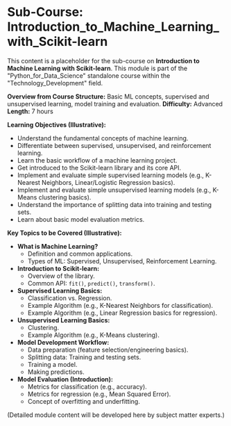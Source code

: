 
# Sub-Course: Introduction_to_Machine_Learning_with_Scikit-learn

This content is a placeholder for the sub-course on **Introduction to Machine Learning with Scikit-learn**. This module is part of the "Python_for_Data_Science" standalone course within the "Technology_Development" field.

**Overview from Course Structure:** Basic ML concepts, supervised and unsupervised learning, model training and evaluation.
**Difficulty:** Advanced
**Length:** 7 hours

**Learning Objectives (Illustrative):**
*   Understand the fundamental concepts of machine learning.
*   Differentiate between supervised, unsupervised, and reinforcement learning.
*   Learn the basic workflow of a machine learning project.
*   Get introduced to the Scikit-learn library and its core API.
*   Implement and evaluate simple supervised learning models (e.g., K-Nearest Neighbors, Linear/Logistic Regression basics).
*   Implement and evaluate simple unsupervised learning models (e.g., K-Means clustering basics).
*   Understand the importance of splitting data into training and testing sets.
*   Learn about basic model evaluation metrics.

**Key Topics to be Covered (Illustrative):**
*   **What is Machine Learning?**
    *   Definition and common applications.
    *   Types of ML: Supervised, Unsupervised, Reinforcement Learning.
*   **Introduction to Scikit-learn:**
    *   Overview of the library.
    *   Common API: `fit()`, `predict()`, `transform()`.
*   **Supervised Learning Basics:**
    *   Classification vs. Regression.
    *   Example Algorithm (e.g., K-Nearest Neighbors for classification).
    *   Example Algorithm (e.g., Linear Regression basics for regression).
*   **Unsupervised Learning Basics:**
    *   Clustering.
    *   Example Algorithm (e.g., K-Means clustering).
*   **Model Development Workflow:**
    *   Data preparation (feature selection/engineering basics).
    *   Splitting data: Training and testing sets.
    *   Training a model.
    *   Making predictions.
*   **Model Evaluation (Introduction):**
    *   Metrics for classification (e.g., accuracy).
    *   Metrics for regression (e.g., Mean Squared Error).
    *   Concept of overfitting and underfitting.

(Detailed module content will be developed here by subject matter experts.)
